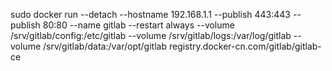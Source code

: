 sudo docker run --detach 
    --hostname 192.168.1.1 
    --publish 443:443 --publish 80:80
    --name gitlab 
    --restart always 
    --volume /srv/gitlab/config:/etc/gitlab 
    --volume /srv/gitlab/logs:/var/log/gitlab 
    --volume /srv/gitlab/data:/var/opt/gitlab 
    registry.docker-cn.com/gitlab/gitlab-ce